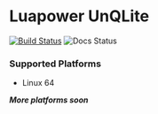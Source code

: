 # Luapower UnQLite

[![Build Status](https://drone.io/github.com/coronium-io/luapower-unqlite/status.png)](https://drone.io/github.com/coronium-io/luapower-unqlite/latest) ![Docs Status](https://readthedocs.org/projects/luapower-unqlite/badge/)

### Supported Platforms

* Linux 64

***More platforms soon***
